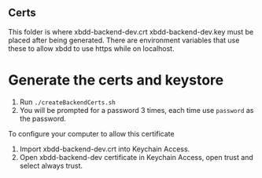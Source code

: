 ## Certs

This folder is where xbdd-backend-dev.crt xbdd-backend-dev.key must be placed after being generated.
There are environment variables that use these to allow xbdd to use https while on localhost.

# Generate the certs and keystore

1. Run `./createBackendCerts.sh`
1. You will be prompted for a password 3 times, each time use `password` as the password.

To configure your computer to allow this certificate

1. Import xbdd-backend-dev.crt into Keychain Access.
1. Open xbdd-backend-dev certificate in Keychain Access, open trust and select always trust.
